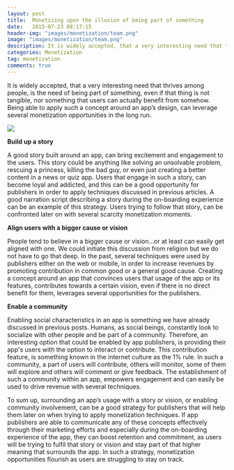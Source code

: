 ```yaml
---
layout: post
title:  Monetizing upon the illusion of being part of something
date:   2015-07-23 08:17:15
header-img: "images/monetization/team.png"
image: "images/monetization/team.png"
description: It is widely accepted, that a very interesting need that thrives among people, is the need of being part of something, even if that thing is not tangible, nor something that users can actually benefit from somehow. Being able to apply such a concept around an app’s design, can leverage several monetization opportunities in the long run.
categories: Monetization
tag: monetization
comments: true
---
```


It is widely accepted, that a very interesting need that thrives among people, is the need of being part of something, even if that thing is not tangible, nor something that users can actually benefit from somehow. Being able to apply such a concept around an app’s design, can leverage several monetization opportunities in the long run.

<img src="{{ site.baseurl }}/images/monetization/team.png">


<b>Build up a story</b>


A good story built around an app, can bring excitement and engagement to the users. This story could be anything like solving an unsolvable problem, rescuing a princess, killing the bad guy, or even just creating a better content in a news or quiz app. Users that engage in such a story, can become loyal and addicted, and this can be a good opportunity for publishers in order to apply techniques discussed in previous articles. A good narration script describing a story during the on-boarding experience can be an example of this strategy. Users trying to follow that story, can be confronted later on with several scarcity monetization moments.


<b>Align users with a bigger cause or vision</b>


People tend to believe in a bigger cause or vision...or at least can easily get aligned with one.  We could initiate this discussion from religion but we do not have to go that deep. In the past, several techniques were used by publishers either on the web or mobile, in order to increase revenues by promoting contribution in common good or a general good cause. Creating a concept around an app that convinces users that usage of the app or its features, contributes towards a certain vision, even if there is no direct benefit for them, leverages several opportunities for the publishers. 


<b>Enable a community</b>


Enabling social characteristics in an app is something we have already discussed in previous posts. Humans, as social beings, constantly look to socialize with other people and be part of a community. Therefore, an interesting option that could be enabled by app publishers, is providing their app's users with the option to interact or contribute. This contribution feature, is something known in the internet culture as the 1% rule. In such a  community, a part of users will contribute, others will monitor, some of them will explore and others will comment or give feedback. The establishment of such a community within an app, empowers engagement and can easily be used to drive revenue with several techniques.

 
To sum up, surrounding an app’s usage with a story or vision, or enabling community involvement, can be a good strategy for publishers that will help them later on when trying to apply monetization techniques. If app publishers are able to communicate any of these concepts effectively through their marketing efforts and especially during the on-boarding experience of the app, they can boost retention and commitment, as users will be trying to fulfil that story or vision and stay part of that higher meaning that surrounds the app. In such a strategy, monetization opportunities flourish as users are struggling to stay on track.